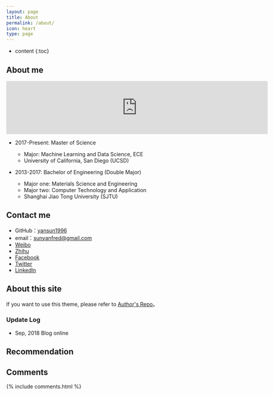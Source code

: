 ```yaml
---
layout: page
title: About
permalink: /about/
icon: heart
type: page
---
```


* content
{:toc}

## About me

<iframe src="https://githubbadge.appspot.com/yansun1996" style="border: 0;height: 142px;width: 700px;overflow: hidden;" frameBorder="0"></iframe>

* 2017-Present: Master of Science
    * Major: Machine Learning and Data Science, ECE
    * University of California, San Diego (UCSD)

* 2013-2017: Bachelor of Engineering (Double Major)
    * Major one: Materials Science and Engineering
    * Major two: Computer Technology and Application
    * Shanghai Jiao Tong University (SJTU)

## Contact me

* GitHub：[yansun1996](https://github.com/yansun1996)
* email：sunyanfred@gmail.com
* [Weibo](http://weibo.com/5132629547)
* [Zhihu](https://www.zhihu.com/people/huo-huo-huo-81)
* [Facebook](https://www.facebook.com/triplefire.yan.sun)
* [Twitter](https://twitter.com/sunyanfred)
* [LinkedIn](https://www.linkedin.com/in/yansun1996/)

## About this site


If you want to use this theme, please refer to [Author's Repo](https://github.com/Gaohaoyang/gaohaoyang.github.io/)。

### Update Log

* Sep, 2018 Blog online 

<script type="text/javascript" src="//rf.revolvermaps.com/0/0/8.js?i=545kzawwnu0&amp;m=1&amp;c=ff0000&amp;cr1=ffffff&amp;f=arial&amp;l=33" async="async"></script>

## Recommendation


## Comments

{% include comments.html %}
